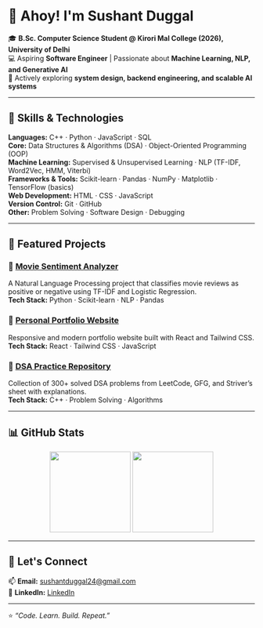 # 👋 Ahoy! I'm Sushant Duggal

🎓 **B.Sc. Computer Science Student @ Kirori Mal College (2026), University of Delhi**  
💻 Aspiring **Software Engineer** | Passionate about **Machine Learning, NLP, and Generative AI**  
🚀 Actively exploring **system design, backend engineering, and scalable AI systems**

---

## 🧠 Skills & Technologies

**Languages:** C++ · Python · JavaScript · SQL  
**Core:** Data Structures & Algorithms (DSA) · Object-Oriented Programming (OOP)  
**Machine Learning:** Supervised & Unsupervised Learning · NLP (TF-IDF, Word2Vec, HMM, Viterbi)  
**Frameworks & Tools:** Scikit-learn · Pandas · NumPy · Matplotlib · TensorFlow (basics)  
**Web Development:** HTML · CSS · JavaScript  
**Version Control:** Git · GitHub  
**Other:** Problem Solving · Software Design · Debugging

---

## 🧩 Featured Projects

### 🔹 [Movie Sentiment Analyzer](https://github.com/yourusername/movie-sentiment-analyzer)
A Natural Language Processing project that classifies movie reviews as positive or negative using TF-IDF and Logistic Regression.  
**Tech Stack:** Python · Scikit-learn · NLP · Pandas

### 🔹 [Personal Portfolio Website](https://github.com/yourusername/portfolio)
Responsive and modern portfolio website built with React and Tailwind CSS.  
**Tech Stack:** React · Tailwind CSS · JavaScript

### 🔹 [DSA Practice Repository](https://github.com/yourusername/dsa-practice)
Collection of 300+ solved DSA problems from LeetCode, GFG, and Striver’s sheet with explanations.  
**Tech Stack:** C++ · Problem Solving · Algorithms

---


## 📊 GitHub Stats

<p align="center">
  <img src="https://github-readme-stats.vercel.app/api?username=yourusername&show_icons=true&theme=default" height="165">
  <img src="https://github-readme-stats.vercel.app/api/top-langs/?username=yourusername&layout=compact&theme=default" height="165">
</p>

---

## 🤝 Let's Connect

📫 **Email:** [sushantduggal24@gmail.com](mailto:sushantduggal24@gmail.com)  
💼 **LinkedIn:** [LinkedIn](https://www.linkedin.com/in/sushant-duggal-mgamngd7/)  

---

⭐ *“Code. Learn. Build. Repeat.”*  


<!--
**SD1604/SD1604** is a ✨ _special_ ✨ repository because its `README.md` (this file) appears on your GitHub profile.

Here are some ideas to get you started:

- 🔭 I’m currently working on ...
- 🌱 I’m currently learning ...
- 👯 I’m looking to collaborate on ...
- 🤔 I’m looking for help with ...
- 💬 Ask me about ...
- 📫 How to reach me: ...
- 😄 Pronouns: ...
- ⚡ Fun fact: ...
-->
